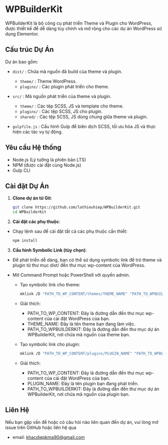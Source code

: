 # WPBuilderKit

WPBuilderKit là bộ công cụ phát triển Theme và Plugin cho WordPress, được thiết kế để dễ dàng tùy chỉnh và mở rộng cho các dự án WordPress sử dụng Elementor.

## Cấu trúc Dự Án

Dự án bao gồm:

- `dist/` : Chứa mã nguồn đã build của theme và plugin.
    - `theme/` : Theme WordPress.
    - `plugins/` : Các plugin phát triển cho theme.

- `src/` : Mã nguồn phát triển của theme và plugin.
    - `theme/` : Các tệp SCSS, JS và template cho theme.
    - `plugins/` : Các tệp SCSS, JS cho plugin.
    - `shared/` : Các tệp SCSS, JS dùng chung giữa theme và plugin.

- `gulpfile.js` : Cấu hình Gulp để biên dịch SCSS, tối ưu hóa JS và thực hiện các tác vụ tự động.

## Yêu cầu Hệ thống

- Node.js (Lý tưởng là phiên bản LTS)
- NPM (được cài đặt cùng Node.js)
- Gulp CLI

## Cài đặt Dự Án

1. **Clone dự án từ Git**:
   ```bash
   git clone https://github.com/lathieuhiep/WPBuilderKit.git
   cd WPBuilderKit
   
2. **Cài đặt các phụ thuộc**:

- Chạy lệnh sau để cài đặt tất cả các phụ thuộc cần thiết:

    ```bash
    npm install
   
3. **Cấu hình Symbolic Link (tùy chọn)**:

- Để phát triển dễ dàng, bạn có thể sử dụng symbolic link để trỏ theme và plugin từ thư mục dist/ đến thư mục wp-content của WordPress.
- Mở Command Prompt hoặc PowerShell với quyền admin.
    
  - Tạo symbolic link cho theme:
      ```bash
      mklink /D "PATH_TO_WP_CONTENT/themes/THEME_NAME" "PATH_TO_WPBUILDERKIT/dist/theme/THEME_NAME"
    
  - Giải thích:

    - PATH_TO_WP_CONTENT: Đây là đường dẫn đến thư mục wp-content của cài đặt WordPress của bạn.
    - THEME_NAME: Đây là tên theme bạn đang làm việc.
    - PATH_TO_WPBUILDERKIT: Đây là đường dẫn đến thư mục dự án WPBuilderKit, nơi chứa mã nguồn của theme bạn.


  - Tạo symbolic link cho plugin:
    ```bash
    mklink /D "PATH_TO_WP_CONTENT/plugins/PLUGIN_NAME" "PATH_TO_WPBUILDERKIT/dist/plugins/PLUGIN_NAME"

  - Giải thích:

    - PATH_TO_WP_CONTENT: Đây là đường dẫn đến thư mục wp-content của cài đặt WordPress của bạn.
    - PLUGIN_NAME: Đây là tên plugin bạn đang phát triển.
    - PATH_TO_WPBUILDERKIT: Đây là đường dẫn đến thư mục dự án WPBuilderKit, nơi chứa mã nguồn của plugin bạn.

## Liên Hệ

Nếu bạn gặp vấn đề hoặc có câu hỏi nào liên quan đến dự án, vui lòng mở issue trên GitHub hoặc liên hệ qua
- email: khacdiepkma90@gmail.com